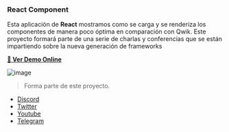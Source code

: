 ### React Component

Esta aplicación de **React** mostramos como se carga y se renderiza los componentes de manera poco óptima en comparación con Qwik.
Este proyecto formará parte de una serie de charlas y conferencias que se están impartiendo sobre la nueva generación de frameworks

**[🦊 Ver Demo Online](https://stackblitz.com/github/leifermendez/react-example-01)**

![image](https://i.imgur.com/gyRC9sy.png)

> Forma parte de este proyecto.

- [Discord](https://link.codigoencasa.com/DISCORD)
- [Twitter](https://twitter.com/leifermendez)
- [Youtube](https://youtube.com/leifermendez)
- [Telegram](https://t.me/leifermendez)
